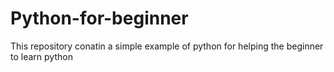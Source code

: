 # Python-for-beginner
This repository conatin a simple example of python  for helping the beginner to learn python
